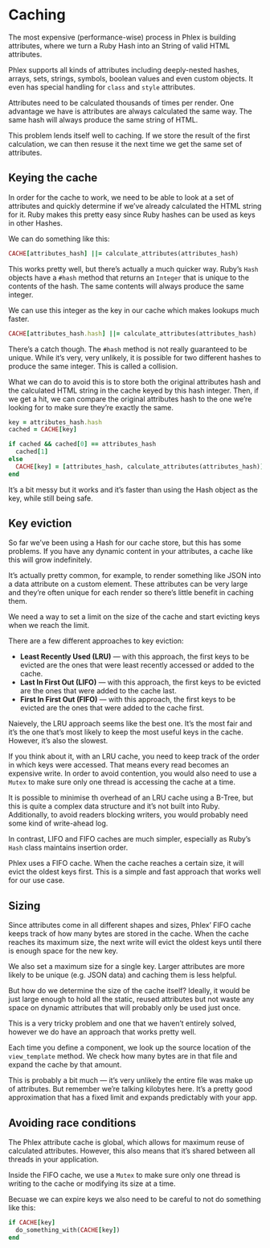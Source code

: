# Caching

The most expensive (performance-wise) process in Phlex is building attributes, where we turn a Ruby Hash into an String of valid HTML attributes.

Phlex supports all kinds of attributes including deeply-nested hashes, arrays, sets, strings, symbols, boolean values and even custom objects. It even has special handling for `class` and `style` attributes.

Attributes need to be calculated thousands of times per render. One advantage we have is attributes are always calculated the same way. The same hash will always produce the same string of HTML.

This problem lends itself well to caching. If we store the result of the first calculation, we can then resuse it the next time we get the same set of attributes.

## Keying the cache

In order for the cache to work, we need to be able to look at a set of attributes and quickly determine if we’ve already calculated the HTML string for it. Ruby makes this pretty easy since Ruby hashes can be used as keys in other Hashes.

We can do something like this:

```ruby
CACHE[attributes_hash] ||= calculate_attributes(attributes_hash)
```

This works pretty well, but there’s actually a much quicker way. Ruby’s `Hash` objects have a `#hash` method that returns an `Integer` that is unique to the contents of the hash. The same contents will always produce the same integer.

We can use this integer as the key in our cache which makes lookups much faster.

```ruby
CACHE[attributes_hash.hash] ||= calculate_attributes(attributes_hash)
```

There’s a catch though. The `#hash` method is not really guaranteed to be unique. While it’s very, very unlikely, it is possible for two different hashes to produce the same integer. This is called a collision.

What we can do to avoid this is to store both the original attributes hash and the calculated HTML string in the cache keyed by this hash integer. Then, if we get a hit, we can compare the original attributes hash to the one we’re looking for to make sure they’re exactly the same.

```ruby
key = attributes_hash.hash
cached = CACHE[key]

if cached && cached[0] == attributes_hash
  cached[1]
else
  CACHE[key] = [attributes_hash, calculate_attributes(attributes_hash)]
end
```

It’s a bit messy but it works and it’s faster than using the Hash object as the key, while still being safe.

## Key eviction

So far we’ve been using a Hash for our cache store, but this has some problems. If you have any dynamic content in your attributes, a cache like this will grow indefinitely.

It’s actually pretty common, for example, to render something like JSON into a data attribute on a custom element. These attributes can be very large and they’re often unique for each render so there’s little benefit in caching them.

We need a way to set a limit on the size of the cache and start evicting keys when we reach the limit.

There are a few different approaches to key eviction:

- **Least Recently Used (LRU)** — with this approach, the first keys to be evicted are the ones that were least recently accessed or added to the cache.
- **Last In First Out (LIFO)** — with this approach, the first keys to be evicted are the ones that were added to the cache last.
- **First In First Out (FIFO)** — with this approach, the first keys to be evicted are the ones that were added to the cache first.

Naievely, the LRU approach seems like the best one. It’s the most fair and it’s the one that’s most likely to keep the most useful keys in the cache. However, it’s also the slowest.

If you think about it, with an LRU cache, you need to keep track of the order in which keys were accessed. That means every read becomes an expensive write. In order to avoid contention, you would also need to use a `Mutex` to make sure only one thread is accessing the cache at a time.

It is possible to minimise th overhead of an LRU cache using a B-Tree, but this is quite a complex data structure and it’s not built into Ruby. Additionally, to avoid readers blocking writers, you would probably need some kind of write-ahead log.

In contrast, LIFO and FIFO caches are much simpler, especially as Ruby’s `Hash` class maintains insertion order.

Phlex uses a FIFO cache. When the cache reaches a certain size, it will evict the oldest keys first. This is a simple and fast approach that works well for our use case.

## Sizing

Since attributes come in all different shapes and sizes, Phlex’ FIFO cache keeps track of how many bytes are stored in the cache. When the cache reaches its maximum size, the next write will evict the oldest keys until there is enough space for the new key.

We also set a maximum size for a single key. Larger attributes are more likely to be unique (e.g. JSON data) and caching them is less helpful.

But how do we determine the size of the cache itself? Ideally, it would be just large enough to hold all the static, reused attributes but not waste any space on dynamic attributes that will probably only be used just once.

This is a very tricky problem and one that we haven’t entirely solved, however we do have an approach that works pretty well.

Each time you define a component, we look up the source location of the `view_template` method. We check how many bytes are in that file and expand the cache by that amount.

This is probably a bit much — it’s very unlikely the entire file was make up of attributes. But remember we’re talking kilobytes here. It’s a pretty good approximation that has a fixed limit and expands predictably with your app.

## Avoiding race conditions

The Phlex attribute cache is global, which allows for maximum reuse of calculated attributes. However, this also means that it’s shared between all threads in your application.

Inside the FIFO cache, we use a `Mutex` to make sure only one thread is writing to the cache or modifying its size at a time.

Becuase we can expire keys we also need to be careful to not do something like this:

```ruby
if CACHE[key]
  do_something_with(CACHE[key])
end
```
